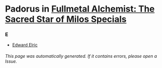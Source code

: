 # Padorus in [Fullmetal Alchemist: The Sacred Star of Milos Specials](https://myanimelist.net/anime/10842/Fullmetal_Alchemist__The_Sacred_Star_of_Milos_Specials)

### E
* [Edward Elric](https://github.com/shadow578/Project-Padoru/blob/master/table-of-contents/characters/EdwardElric.md)

###### This page was automatically generated. If it contains errors, please open a Issue.
